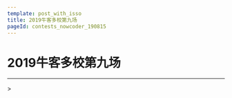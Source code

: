 ```yaml
---
template: post_with_isso
title: 2019牛客多校第九场
pageId: contests_nowcoder_190815
---
```


# 2019牛客多校第九场




<hr />
> <span id='poem'></span>

<div id="__comment"></div>
<script>$(function(){$.ajax('/api/poem?rnd='+Date.now()+Math.random()).done(function(data){$('#poem').text(data);});});</script>

